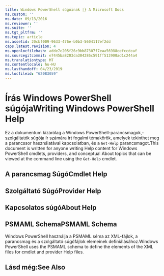 ```yaml
---
title: Windows PowerShell súgóinak |} A Microsoft Docs
ms.custom: ''
ms.date: 09/13/2016
ms.reviewer: ''
ms.suite: ''
ms.tgt_pltfrm: ''
ms.topic: article
ms.assetid: 20cbf009-9633-476e-b0b3-5604117ef2dd
caps.latest.revision: 4
ms.openlocfilehash: adde7c205f26c9bb87307f7eaa56988cefccdeaf
ms.sourcegitcommit: e7445ba8203da304286c591ff513900ad1c244a4
ms.translationtype: MT
ms.contentlocale: hu-HU
ms.lasthandoff: 04/23/2019
ms.locfileid: "62083059"
---
```

# <a name="writing-windows-powershell-help"></a><span data-ttu-id="824c8-102">Írás Windows PowerShell súgója</span><span class="sxs-lookup"><span data-stu-id="824c8-102">Writing Windows PowerShell Help</span></span>

<span data-ttu-id="824c8-103">Ez a dokumentum kizárólag a Windows PowerShell-parancsmagok,-szolgáltatók súgója ír számára írt fogalmi témakörök, amelyek tekinthet meg a parancssor használatával kapcsolatban, és a `Get-Help` parancsmagot.</span><span class="sxs-lookup"><span data-stu-id="824c8-103">This document is written for anyone writing Help content for Windows PowerShell cmdlets, providers, and conceptual About topics that can be viewed at the command line using the `Get-Help` cmdlet.</span></span>

## <a name="cmdlet-help"></a><span data-ttu-id="824c8-104">A parancsmag Súgó</span><span class="sxs-lookup"><span data-stu-id="824c8-104">Cmdlet Help</span></span>

## <a name="provider-help"></a><span data-ttu-id="824c8-105">Szolgáltató Súgó</span><span class="sxs-lookup"><span data-stu-id="824c8-105">Provider Help</span></span>

## <a name="about-help"></a><span data-ttu-id="824c8-106">Kapcsolatos súgó</span><span class="sxs-lookup"><span data-stu-id="824c8-106">About Help</span></span>

## <a name="psmaml-schema"></a><span data-ttu-id="824c8-107">PSMAML Schema</span><span class="sxs-lookup"><span data-stu-id="824c8-107">PSMAML Schema</span></span>

 <span data-ttu-id="824c8-108">Windows PowerShell használja a PSMAML séma az XML-fájlok, a parancsmag és a szolgáltató súgófájlok elemeinek definiálásához.</span><span class="sxs-lookup"><span data-stu-id="824c8-108">Windows PowerShell uses the PSMAML schema to define the elements of the XML files for cmdlet and provider Help files.</span></span>

## <a name="see-also"></a><span data-ttu-id="824c8-109">Lásd még:</span><span class="sxs-lookup"><span data-stu-id="824c8-109">See Also</span></span>
